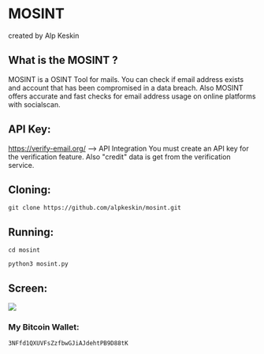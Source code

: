 # MOSINT
created by Alp Keskin

## What is the MOSINT ?
MOSINT is a OSINT Tool for mails. 
You can check if email address exists and account that has been compromised in a data breach.
Also MOSINT offers accurate and fast checks for email address usage on online platforms with socialscan.

## API Key:
https://verify-email.org/ --> API Integration
You must create an API key for the verification feature.
Also "credit" data is get from the verification service.

## Cloning:
`git clone https://github.com/alpkeskin/mosint.git`

## Running:
`cd mosint`

`python3 mosint.py`

## Screen:
![](https://i.imgur.com/lqudTPc.png)

### My Bitcoin Wallet:
`3NFfd1QXUVFsZzfbwGJiAJdehtPB9D88tK`
